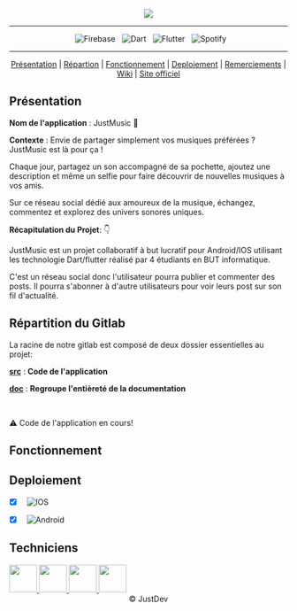 <div align = center>

  <img src="https://codefirst.iut.uca.fr/git/justDEV/justMusic/raw/branch/master/Documentation/Images/Banner-JustMusic.png" />
    
---

&nbsp; ![Firebase](https://img.shields.io/badge/Firebase-FFCA28.svg?style=for-the-badge&logo=Firebase&logoColor=black)
&nbsp; ![Dart](https://img.shields.io/badge/Dart-000?style=for-the-badge&logo=dart&logoColor=blue&color=white)
&nbsp; ![Flutter](https://img.shields.io/badge/Flutter-000?style=for-the-badge&logo=flutter&logoColor=blue&color=white)
&nbsp; ![Spotify](https://img.shields.io/badge/Spotify-1DB954.svg?style=for-the-badge&logo=Spotify&logoColor=white)

---

[Présentation](#présentation) | [Répartion](#répartition-du-gitlab) | [Fonctionnement](#fonctionnement) | [Deploiement](#deploiement) | [Remerciements](#remerciements) | [Wiki](https://codefirst.iut.uca.fr/git/justDEV/justMusic/wiki) | [Site officiel](https://justmusicapp.com)


</div>

## Présentation

**Nom de l'application** : JustMusic :musical_note:

**Contexte** : Envie de partager simplement vos musiques préférées ? JustMusic est là pour ça !

Chaque jour, partagez un son accompagné de sa pochette, ajoutez une description et même un selfie pour faire découvrir de nouvelles musiques à vos amis.

Sur ce réseau social dédié aux amoureux de la musique, échangez, commentez et explorez des univers sonores uniques.

**Récapitulation du Projet**: 👇

JustMusic est un projet collaboratif à but lucratif pour Android/IOS utilisant les technologie  Dart/flutter réalisé par 4 étudiants en BUT informatique.


C'est un réseau social donc l'utilisateur pourra publier et commenter des posts. Il pourra s'abonner à d'autre utilisateurs pour voir leurs post sur son fil d'actualité.

## Répartition du Gitlab

La racine de notre gitlab est composé de deux dossier essentielles au projet:

[**src**](src) : **Code de l'application**

[**doc**](doc) : **Regroupe l'entièreté  de la documentation**

</br>

:warning: Code de l'application en cours!

## Fonctionnement

## Deploiement

- [x] &nbsp; ![IOS](https://img.shields.io/badge/IOS-000?style=for-the-badge&logo=apple&logoColor=black&color=white)
- [x] &nbsp; ![Android](https://img.shields.io/badge/Android-000?style=for-the-badge&logo=android&logoColor=white&color=green)


## Techniciens

<a href = "https://codefirst.iut.uca.fr/git/lucas.delanier">
<img src ="https://codefirst.iut.uca.fr/git/avatars/6a3835d734392fccff3949f7c82a63b9?size=870" height="50px">
</a>
<a href = "https://codefirst.iut.uca.fr/git/emre.kartal">
<img src ="https://codefirst.iut.uca.fr/git/avatars/402cf312e853192f42c0135a888725c2?size=870" height="50px">
</a>
<a href = "https://codefirst.iut.uca.fr/git/david.d_almeida">
<img src ="https://codefirst.iut.uca.fr/git/avatars/0f8eaaad1e26d3de644ca522eccaea7c?size=870" height="50px">
</a>
<a href = "https://codefirst.iut.uca.fr/git/rayhan.hassou">
<img src ="https://codefirst.iut.uca.fr/git/avatars/84062b2bb326d9e9154a9859b375e599?size=870" height="50px">
</a>

<div align = center>
© JustDev
</div>